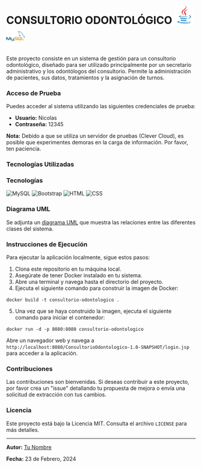 

# CONSULTORIO ODONTOLÓGICO  <a href="https://www.java.com" target="_blank" rel="noreferrer"> <img src="https://raw.githubusercontent.com/devicons/devicon/master/icons/java/java-original.svg" alt="java" width="50" height="50"/> </a> <a href="https://www.mysql.com/" target="_blank" rel="noreferrer"> <img src="https://raw.githubusercontent.com/devicons/devicon/master/icons/mysql/mysql-original-wordmark.svg" alt="mysql" width="50" height="50"/> </a> 



<p>Este proyecto consiste en un sistema de gestión para un consultorio odontológico, diseñado para ser utilizado principalmente por un secretario administrativo y 
  los odontólogos del consultorio. Permite la administración de pacientes, sus datos, tratamientos y la asignación de turnos.</p>

### Acceso de Prueba</h2>

<p>Puedes acceder al sistema utilizando las siguientes credenciales de prueba:</p>
<ul>
    <li><strong>Usuario:</strong> Nicolas</li>
    <li><strong>Contraseña:</strong> 12345</li>
</ul>

<p><strong>Nota:</strong> Debido a que se utiliza un servidor de pruebas (Clever Cloud), es posible que experimentes demoras en la carga de información. Por favor, ten paciencia.</p>

### Tecnologías Utilizadas 

### Tecnologías



![MySQL](https://img.shields.io/badge/-MySQL-4479A1?style=flat&logo=mysql&logoColor=white)
![Bootstrap](https://img.shields.io/badge/-Bootstrap-563D7C?style=flat&logo=bootstrap)
![HTML](https://img.shields.io/badge/-HTML-E34F26?style=flat&logo=html5&logoColor=white)
![CSS](https://img.shields.io/badge/-CSS-1572B6?style=flat&logo=css3)



### Diagrama UML

<p>Se adjunta un <a href="https://drive.google.com/file/d/13NLkbEsxkjllju42LSSjwZ-1V499CiKj/view?usp=sharing">diagrama UML</a> que muestra las relaciones entre las diferentes clases del sistema.</p>

### Instrucciones de Ejecución

<p>Para ejecutar la aplicación localmente, sigue estos pasos:</p>
<ol>
    <li>Clona este repositorio en tu máquina local.</li>
    <li>Asegúrate de tener Docker instalado en tu sistema.</li>
    <li>Abre una terminal y navega hasta el directorio del proyecto.</li>
    <li>Ejecuta el siguiente comando para construir la imagen de Docker:</li>
</ol>

<pre><code>docker build -t consultorio-odontologico .
</code></pre>

<ol start="5">
    <li>Una vez que se haya construido la imagen, ejecuta el siguiente comando para iniciar el contenedor:</li>
</ol>

<pre><code>docker run -d -p 8080:8080 consultorio-odontologico
</code></pre>

<p>Abre un navegador web y navega a <code>http://localhost:8080/ConsultorioOdontologico-1.0-SNAPSHOT/login.jsp</code> para acceder a la aplicación.</p>

### Contribuciones

<p>Las contribuciones son bienvenidas. Si deseas contribuir a este proyecto, por favor crea un "issue" detallando tu propuesta de mejora o envía una solicitud de extracción con tus cambios.</p>

### Licencia

<p>Este proyecto está bajo la Licencia MIT. Consulta el archivo <code>LICENSE</code> para más detalles.</p>

<hr>

<p><strong>Autor:</strong> <a href="https://github.com/tu-usuario">Tu Nombre</a></p>
<p><strong>Fecha:</strong> 23 de Febrero, 2024</p>
